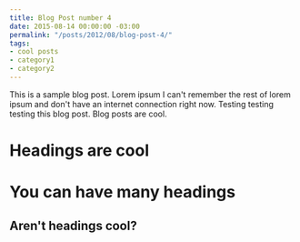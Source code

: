 ```yaml
---
title: Blog Post number 4
date: 2015-08-14 00:00:00 -03:00
permalink: "/posts/2012/08/blog-post-4/"
tags:
- cool posts
- category1
- category2
---
```


This is a sample blog post. Lorem ipsum I can't remember the rest of lorem ipsum and don't have an internet connection right now. Testing testing testing this blog post. Blog posts are cool.

Headings are cool
======

You can have many headings
======

Aren't headings cool?
------